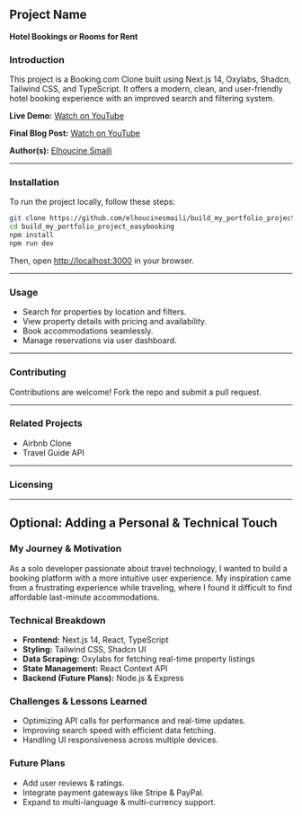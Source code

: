 ## Project Name
**Hotel Bookings or Rooms for Rent**

### Introduction
This project is a Booking.com Clone built using Next.js 14, Oxylabs, Shadcn, Tailwind CSS, and TypeScript. It offers a modern, clean, and user-friendly hotel booking experience with an improved search and filtering system.

**Live Demo:** [Watch on YouTube](https://www.youtube.com/watch?v=cPRDInlcATo)

**Final Blog Post:** [Watch on YouTube](https://medium.com/@elhoucinesmaili51/hotel-bookings-or-rooms-for-rent-c1bca94ee389)

**Author(s):** [Elhoucine Smaili](https://www.linkedin.com/in/elhoucinesmaili/)

---

### Installation
To run the project locally, follow these steps:

```bash
git clone https://github.com/elhoucinesmaili/build_my_portfolio_project_easybooking
cd build_my_portfolio_project_easybooking
npm install
npm run dev
```

Then, open [http://localhost:3000](http://localhost:3000) in your browser.

---

### Usage
- Search for properties by location and filters.
- View property details with pricing and availability.
- Book accommodations seamlessly.
- Manage reservations via user dashboard.

---

### Contributing
Contributions are welcome! Fork the repo and submit a pull request.

---

### Related Projects
- Airbnb Clone
- Travel Guide API

---

### Licensing
 
---

## Optional: Adding a Personal & Technical Touch

### My Journey & Motivation
As a solo developer passionate about travel technology, I wanted to build a booking platform with a more intuitive user experience. My inspiration came from a frustrating experience while traveling, where I found it difficult to find affordable last-minute accommodations.

### Technical Breakdown
- **Frontend:** Next.js 14, React, TypeScript
- **Styling:** Tailwind CSS, Shadcn UI
- **Data Scraping:** Oxylabs for fetching real-time property listings
- **State Management:** React Context API
- **Backend (Future Plans):** Node.js & Express

### Challenges & Lessons Learned
- Optimizing API calls for performance and real-time updates.
- Improving search speed with efficient data fetching.
- Handling UI responsiveness across multiple devices.

### Future Plans
- Add user reviews & ratings.
- Integrate payment gateways like Stripe & PayPal.
- Expand to multi-language & multi-currency support.
